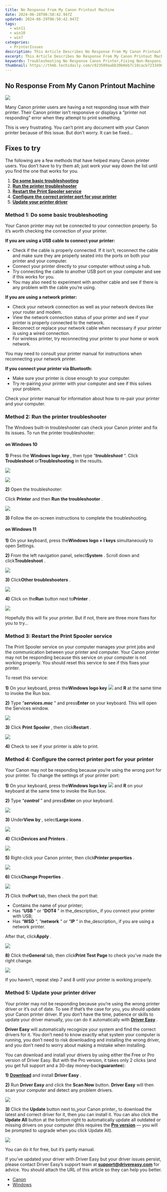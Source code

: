 ```yaml
---
title: No Response From My Canon Printout Machine
date: 2024-06-28T06:50:42.947Z
updated: 2024-06-29T06:50:42.947Z
tags:
  - win11
  - win10
  - win7
categories:
  - PrinterIssues
description: This Article Describes No Response From My Canon Printout Machine
excerpt: This Article Describes No Response From My Canon Printout Machine
keywords: Troubleshooting No Response Canon Printer,Fixing Non-Responsive Canon Printout Machine,Canon Printer Error No Reply,Resolving Canon Output Machine Issue,How to Unblock a Canon Printer,Restarting Canon Printer for Responsiveness,Canon Printer Not Replying, Fix Guide
thumbnail: https://thmb.techidaily.com/c923509aabb39b0eb7c18cacb723349038dd49742635efdbf9b811ae50d9f542.jpg
---
```


## No Response From My Canon Printout Machine

![](https://images.drivereasy.com/wp-content/uploads/2018/05/img_5b029e969cb42-300x164.jpg)

 Many Canon printer users are having a not responding issue with their printer. Their Canon printer isn’t responsive or displays a “printer not responding” error when they attempt to print something.

 This is very frustrating. You can’t print any document with your Canon printer because of this issue. But don’t worry. It can be fixed…

## Fixes to try

 The following are a few methods that have helped many Canon printer users. You don’t have to try them all; just work your way down the list until you find the one that works for you.

1. [**Do some basic troubleshooting**](#a)
2. [**Run the printer troubleshooter**](#b)
3. [**Restart the Print Spooler service**](#c)
4. [**Configure the correct printer port for your printer**](#d)
5. [**Update your printer driver**](#e)

### Method 1: Do some basic troubleshooting

 Your Canon printer may not be connected to your connection properly. So it’s worth checking the connection of your printer.

**If you are using a USB cable to connect your printer:**

* Check if the cable is properly connected. If it isn’t, reconnect the cable and make sure they are properly seated into the ports on both your printer and your computer.
* Connect your printer directly to your computer without using a hub.
* Try connecting the cable to another USB port on your computer and see if this works for you.
* You may also need to experiment with another cable and see if there is any problem with the cable you’re using.

**If you are using a network printer:**

* Check your network connection as well as your network devices like your router and modem.
* View the network connection status of your printer and see if your printer is properly connected to the network.
* Reconnect or replace your network cable when necessary if your printer is using a wired connection.
* For wireless printer, try reconnecting your printer to your home or work network.

 You may need to consult your printer manual for instructions when reconnecting your network printer.

**If you connect your printer via Bluetooth:**

* Make sure your printer is close enough to your computer.
* Try re-pairing your printer with your computer and see if this solves your problem.

 Check your printer manual for information about how to re-pair your printer and your computer.

### Method 2: Run the printer troubleshooter

 The Windows built-in troubleshooter can check your Canon printer and fix its issues. To run the printer troubleshooter:

#### on Windows 10

**1)**  Press the **Windows logo key** , then type “_**troubleshoot**_ “. Click **Troubleshoot** or**Troubleshooting** in the results.

![](https://images.drivereasy.com/wp-content/uploads/2018/06/img_5b32073b11af4.jpg)

![](https://images.drivereasy.com/wp-content/uploads/2018/06/img_5b3207300145c.jpg)

**2)**  Open the troubleshooter:

 Click **Printer** and then **Run the troubleshooter** .

![](https://images.drivereasy.com/wp-content/uploads/2018/06/img_5b32079041de8.jpg)

**3)**  Follow the on-screen instructions to complete the troubleshooting.

#### on Windows 11

**1)** On your keyboard, press the**Windows logo + I keys** simultaneously to open Settings.

**2)** From the left navigation panel, select**System** . Scroll down and click**Troubleshoot** .

![](https://www.drivereasy.com/wp-content/uploads/2022/06/win11-System-Troubleshoot-1200x699.jpg)

**3)** Click**Other troubleshooters** .

![](https://www.drivereasy.com/wp-content/uploads/2022/06/win11-Other-troubleshooters-1200x699.jpg)

**4)** Click on the**Run** button next to**Printer** .

![](https://www.drivereasy.com/wp-content/uploads/2024/01/win11-Troubleshooter-Printer.jpg)

 Hopefully this will fix your printer. But if not, there are three more fixes for you to try…

### Method 3: Restart the Print Spooler service

 The Print Spooler service on your computer manages your print jobs and the communication between your printer and computer. Your Canon printer may not be responding because this service on your computer is not working properly. You should reset this service to see if this fixes your printer.

To reset this service:

**1)** On your keyboard, press the**Windows logo key** ![](https://images.drivereasy.com/wp-content/uploads/2017/10/img_59f05e61151ac.png) and **R** at the same time to invoke the Run box.

**2)** Type “_**services.msc**_ ” and press**Enter** on your keyboard. This will open the Services window.

![](https://images.drivereasy.com/wp-content/uploads/2017/10/img_59f1bc9808a1b.png)

**3)** Click **Print Spooler** , then click**Restart** .

![](https://images.drivereasy.com/wp-content/uploads/2018/06/img_5b320bb1ea13a.jpg)

**4)** Check to see if your printer is able to print.

### Method 4: Configure the correct printer port for your printer

 Your Canon may not be responding because you’re using the wrong port for your printer. To change the settings of your printer port:

**1)** On your keyboard, press the**Windows logo key** ![](https://images.drivereasy.com/wp-content/uploads/2017/10/img_59f05e61151ac.png) and **R**  on your keyboard at the same time to invoke the Run box.

**2)**  Type “_**control**_ ” and press**Enter** on your keyboard.

![](https://images.drivereasy.com/wp-content/uploads/2017/10/img_59f05fa653ea6.png)

**3)** Under**View by** , select**Large icons** .

![](https://images.drivereasy.com/wp-content/uploads/2017/10/img_59f05f6349879.jpg)

**4)** Click**Devices and Printers** .

![](https://images.drivereasy.com/wp-content/uploads/2017/10/img_59f0600edfd3e.jpg)

**5)** Right-click your Canon printer, then click**Printer properties** .

![](https://images.drivereasy.com/wp-content/uploads/2018/06/img_5b32122f344d3.jpg)

**6)** Click**Change Properties** .

![](https://images.drivereasy.com/wp-content/uploads/2018/06/img_5b321538f2ef1.jpg)

**7)** Click the**Port** tab, then check the port that:

* Contains the name of your printer;
* Has “**USB** ” or “**DOT4** ” in the_description_ if you connect your printer with USB;
* Has “**WSD** “, “**network** ” or “**IP** ” in the_description_ if you are using a network printer.

 After that, click**Apply** .

![](https://images.drivereasy.com/wp-content/uploads/2018/06/img_5b32194502079.jpg)

**8)** Click the**General** tab, then click**Print Test Page** to check you’ve made the right change.

![](https://images.drivereasy.com/wp-content/uploads/2018/06/img_5b321a5ef2bf8.jpg)

 If you haven’t, repeat step 7 and 8 until your printer is working properly.

### Method 5: Update your printer driver

 Your printer may not be responding because you’re using the wrong printer driver or it’s out of date. To see if that’s the case for you, you should update your Canon printer driver. If you don’t have the time, patience or skills to update your driver manually, you can do it automatically with [**Driver Easy**](https://tools.techidaily.com/drivereasy/download/) .

**Driver Easy**  will automatically recognize your system and find the correct drivers for it. You don’t need to know exactly what system your computer is running, you don’t need to risk downloading and installing the wrong driver, and you don’t need to worry about making a mistake when installing.

 You can download and install your drivers by using either the Free or Pro version of Driver Easy. But with the Pro version, it takes only 2 clicks (and you get full support and a 30-day money-back**guarantee**):

**1)** [**Download**](https://tools.techidaily.com/drivereasy/download/) and install **Driver Easy** .

**2)** Run **Driver Easy** and click the **Scan Now** button. **Driver Easy**  will then scan your computer and detect any problem drivers.

![](https://images.drivereasy.com/wp-content/uploads/2018/05/img_5b02a3b249666.jpg)

**3)**  Click the **Update**  button next to_your Canon printer_ to download the latest and correct driver for it, then you can install it. You can also click the **Update All**  button at the bottom right to automatically update all outdated or missing drivers on your computer (this requires the **[Pro version](https://tools.techidaily.com/drivereasy/download/)**  — you will be prompted to upgrade when you click Update All).

![](https://images.drivereasy.com/wp-content/uploads/2018/05/img_5b02a3d8e2197.jpg)

 You can do it for free, but it’s partly manual.

 If you’ve updated your driver with Driver Easy but your driver issues persist, please contact Driver Easy’s support team at **[support@drivereasy.com](mailto:support@drivereasy.com)**  for advice. You should attach the URL of this article so they can help you better.

* [Canon](https://tools.techidaily.com/drivereasy/download/)
* [Windows](https://tools.techidaily.com/drivereasy/download/)

<ins class="adsbygoogle"
     style="display:block"
     data-ad-format="autorelaxed"
     data-ad-client="ca-pub-7571918770474297"
     data-ad-slot="1223367746"></ins>



<ins class="adsbygoogle"
     style="display:block"
     data-ad-client="ca-pub-7571918770474297"
     data-ad-slot="8358498916"
     data-ad-format="auto"
     data-full-width-responsive="true"></ins>


